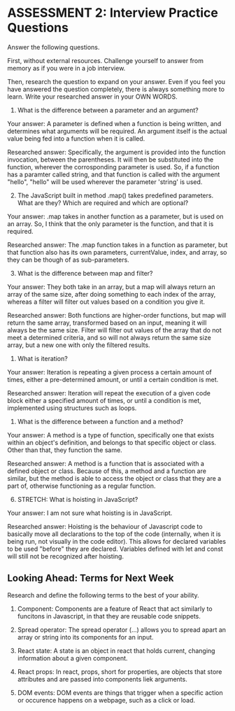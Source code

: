 # ASSESSMENT 2: Interview Practice Questions

Answer the following questions.

First, without external resources. Challenge yourself to answer from memory as if you were in a job interview.

Then, research the question to expand on your answer. Even if you feel you have answered the question completely, there is always something more to learn. Write your researched answer in your OWN WORDS.

1. What is the difference between a parameter and an argument?

Your answer: A parameter is defined when a function is being written, and determines what arguments will be required. An argument itself is the actual value being fed into a function when it is called.

Researched answer: Specifically, the argument is provided into the function invocation, between the parentheses. It will then be substituted into the function, wherever the corrosponding parameter is used. So, if a function has a paramter called string, and that function is called with the argument "hello", "hello" will be used wherever the parameter 'string' is used.

2. The JavaScript built in method .map() takes predefined parameters. What are they? Which are required and which are optional?

Your answer: .map takes in another function as a parameter, but is used on an array. So, I think that the only parameter is the function, and that it is required.

Researched answer: The .map function takes in a function as parameter, but that function also has its own parameters, currentValue, index, and array, so they can be though of as sub-parameters.

3. What is the difference between map and filter?

Your answer: They both take in an array, but a map will always return an array of the same size, after doing something to each index of the array, whereas a filter will filter out values based on a condition you give it.

Researched answer: Both functions are higher-order functions, but map will return the same array, transformed based on an input, meaning it will always  be the same size. Filter will filter out values of the array that do not meet a determined criteria, and so will not always return the same size array, but a new one with only the filtered results.

1. What is iteration?

Your answer: Iteration is repeating a given process a certain amount of times, either a pre-determined amount, or until a certain condition is met.

Researched answer: Iteration will repeat the execution of a given code block either a specified amount of times, or until a condition is met, implemented using structures such as loops.

1. What is the difference between a function and a method?

Your answer: A method is a type of function, specifically one that exists within an object's definition, and belongs to that specific object or class. Other than that, they function the same.

Researched answer: A method is a function that is associated with a defined object or class. Because of this, a method and a function are similar, but the method is able to access the object or class that they are a part of, otherwise functioning as a regular function.

6. STRETCH: What is hoisting in JavaScript?

Your answer: I am not sure what hoisting is in JavaScript.

Researched answer: Hoisting is the behaviour of Javascript code to basically move all declarations to the top of the code (internally, when it is being run, not visually in the code editor). This allows for declared variables to be used "before" they are declared. Variables defined with let and const will still not be recognized after hoisting.

## Looking Ahead: Terms for Next Week

Research and define the following terms to the best of your ability.

1. Component: Components are a feature of React that act similarly to funcitons in Javascript, in that they are reusable code snippets.

2. Spread operator: The spread operator (...) allows you to spread apart an array or string into its components for an input.

3. React state: A state is an object in react that holds current, changing information about a given component.

4. React props: In react, props, short for properties, are objects that store attributes and are passed into components liek arguments.

5. DOM events: DOM events are things that trigger when a specific action or occurence happens on a webpage, such as a click or load.

